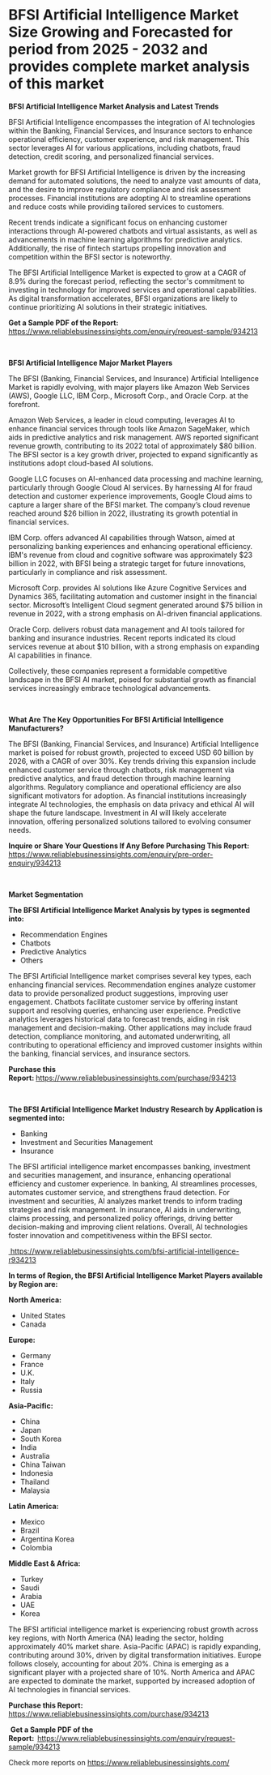 <p><h1>BFSI Artificial Intelligence Market Size Growing and Forecasted for period from 2025 - 2032 and provides complete market analysis of this market</h1></p><p><strong>BFSI Artificial Intelligence Market Analysis and Latest Trends</strong></p>
<p><p>BFSI Artificial Intelligence encompasses the integration of AI technologies within the Banking, Financial Services, and Insurance sectors to enhance operational efficiency, customer experience, and risk management. This sector leverages AI for various applications, including chatbots, fraud detection, credit scoring, and personalized financial services. </p><p>Market growth for BFSI Artificial Intelligence is driven by the increasing demand for automated solutions, the need to analyze vast amounts of data, and the desire to improve regulatory compliance and risk assessment processes. Financial institutions are adopting AI to streamline operations and reduce costs while providing tailored services to customers. </p><p>Recent trends indicate a significant focus on enhancing customer interactions through AI-powered chatbots and virtual assistants, as well as advancements in machine learning algorithms for predictive analytics. Additionally, the rise of fintech startups propelling innovation and competition within the BFSI sector is noteworthy. </p><p>The BFSI Artificial Intelligence Market is expected to grow at a CAGR of 8.9% during the forecast period, reflecting the sector's commitment to investing in technology for improved services and operational capabilities. As digital transformation accelerates, BFSI organizations are likely to continue prioritizing AI solutions in their strategic initiatives.</p></p>
<p><strong>Get a Sample PDF of the Report:&nbsp;</strong> <a href="https://www.reliablebusinessinsights.com/enquiry/request-sample/934213?utm_campaign=2111&utm_medium=2&utm_source=Github&utm_content=ia&utm_term=07032025&utm_id=bfsi-artificial-intelligence">https://www.reliablebusinessinsights.com/enquiry/request-sample/934213</a></p>
<p>&nbsp;</p>
<p><strong>BFSI Artificial Intelligence Major Market Players</strong></p>
<p><p>The BFSI (Banking, Financial Services, and Insurance) Artificial Intelligence Market is rapidly evolving, with major players like Amazon Web Services (AWS), Google LLC, IBM Corp., Microsoft Corp., and Oracle Corp. at the forefront. </p><p>Amazon Web Services, a leader in cloud computing, leverages AI to enhance financial services through tools like Amazon SageMaker, which aids in predictive analytics and risk management. AWS reported significant revenue growth, contributing to its 2022 total of approximately $80 billion. The BFSI sector is a key growth driver, projected to expand significantly as institutions adopt cloud-based AI solutions.</p><p>Google LLC focuses on AI-enhanced data processing and machine learning, particularly through Google Cloud AI services. By harnessing AI for fraud detection and customer experience improvements, Google Cloud aims to capture a larger share of the BFSI market. The company’s cloud revenue reached around $26 billion in 2022, illustrating its growth potential in financial services.</p><p>IBM Corp. offers advanced AI capabilities through Watson, aimed at personalizing banking experiences and enhancing operational efficiency. IBM's revenue from cloud and cognitive software was approximately $23 billion in 2022, with BFSI being a strategic target for future innovations, particularly in compliance and risk assessment.</p><p>Microsoft Corp. provides AI solutions like Azure Cognitive Services and Dynamics 365, facilitating automation and customer insight in the financial sector. Microsoft’s Intelligent Cloud segment generated around $75 billion in revenue in 2022, with a strong emphasis on AI-driven financial applications.</p><p>Oracle Corp. delivers robust data management and AI tools tailored for banking and insurance industries. Recent reports indicated its cloud services revenue at about $10 billion, with a strong emphasis on expanding AI capabilities in finance.</p><p>Collectively, these companies represent a formidable competitive landscape in the BFSI AI market, poised for substantial growth as financial services increasingly embrace technological advancements.</p></p>
<p>&nbsp;</p>
<p><strong>What Are The Key Opportunities For BFSI Artificial Intelligence Manufacturers?</strong></p>
<p><p>The BFSI (Banking, Financial Services, and Insurance) Artificial Intelligence market is poised for robust growth, projected to exceed USD 60 billion by 2026, with a CAGR of over 30%. Key trends driving this expansion include enhanced customer service through chatbots, risk management via predictive analytics, and fraud detection through machine learning algorithms. Regulatory compliance and operational efficiency are also significant motivators for adoption. As financial institutions increasingly integrate AI technologies, the emphasis on data privacy and ethical AI will shape the future landscape. Investment in AI will likely accelerate innovation, offering personalized solutions tailored to evolving consumer needs.</p></p>
<p><strong>Inquire or Share Your Questions If Any Before Purchasing This Report:</strong> <a href="https://www.reliablebusinessinsights.com/enquiry/pre-order-enquiry/934213?utm_campaign=2111&utm_medium=2&utm_source=Github&utm_content=ia&utm_term=07032025&utm_id=bfsi-artificial-intelligence">https://www.reliablebusinessinsights.com/enquiry/pre-order-enquiry/934213</a></p>
<p>&nbsp;</p>
<p><strong>Market Segmentation</strong></p>
<p><strong>The BFSI Artificial Intelligence Market Analysis by types is segmented into:</strong></p>
<p><ul><li>Recommendation Engines</li><li>Chatbots</li><li>Predictive Analytics</li><li>Others</li></ul></p>
<p><p>The BFSI Artificial Intelligence market comprises several key types, each enhancing financial services. Recommendation engines analyze customer data to provide personalized product suggestions, improving user engagement. Chatbots facilitate customer service by offering instant support and resolving queries, enhancing user experience. Predictive analytics leverages historical data to forecast trends, aiding in risk management and decision-making. Other applications may include fraud detection, compliance monitoring, and automated underwriting, all contributing to operational efficiency and improved customer insights within the banking, financial services, and insurance sectors.</p></p>
<p><strong>Purchase this Report:&nbsp;</strong><a href="https://www.reliablebusinessinsights.com/purchase/934213?utm_campaign=2111&utm_medium=2&utm_source=Github&utm_content=ia&utm_term=07032025&utm_id=bfsi-artificial-intelligence">https://www.reliablebusinessinsights.com/purchase/934213</a></p>
<p>&nbsp;</p>
<p><strong>The BFSI Artificial Intelligence Market Industry Research by Application is segmented into:</strong></p>
<p><ul><li>Banking</li><li>Investment and Securities Management</li><li>Insurance</li></ul></p>
<p><p>The BFSI artificial intelligence market encompasses banking, investment and securities management, and insurance, enhancing operational efficiency and customer experience. In banking, AI streamlines processes, automates customer service, and strengthens fraud detection. For investment and securities, AI analyzes market trends to inform trading strategies and risk management. In insurance, AI aids in underwriting, claims processing, and personalized policy offerings, driving better decision-making and improving client relations. Overall, AI technologies foster innovation and competitiveness within the BFSI sector.</p></p>
<p><a href="https://www.reliablebusinessinsights.com/bfsi-artificial-intelligence-r934213?utm_campaign=2111&utm_medium=2&utm_source=Github&utm_content=ia&utm_term=07032025&utm_id=bfsi-artificial-intelligence">&nbsp;https://www.reliablebusinessinsights.com/bfsi-artificial-intelligence-r934213</a></p>
<p><strong>In terms of Region, the BFSI Artificial Intelligence Market Players available by Region are:</strong></p>
<p>
    <p> <strong> North America: </strong>
        <ul>
            <li>United States</li>
            <li>Canada</li>
        </ul>
        </p> 
    <p> <strong> Europe: </strong>
        <ul>
            <li>Germany</li>
            <li>France</li>
            <li>U.K.</li>
            <li>Italy</li>
            <li>Russia</li>
        </ul>
        </p> 
    <p> <strong> Asia-Pacific: </strong>
        <ul>
            <li>China</li>
            <li>Japan</li>
            <li>South Korea</li>
            <li>India</li>
            <li>Australia</li>
            <li>China Taiwan</li>
            <li>Indonesia</li>
            <li>Thailand</li>
            <li>Malaysia</li>
        </ul>
        </p> 
    <p> <strong> Latin America: </strong>
        <ul>
            <li>Mexico</li>
            <li>Brazil</li>
            <li>Argentina Korea</li>
            <li>Colombia</li>
        </ul>
        </p> 
    <p> <strong> Middle East & Africa: </strong>
        <ul>
            <li>Turkey</li>
            <li>Saudi</li>
            <li>Arabia</li>
            <li>UAE</li>
            <li>Korea</li>
        </ul>
    </p>
    </p>
<p><p>The BFSI artificial intelligence market is experiencing robust growth across key regions, with North America (NA) leading the sector, holding approximately 40% market share. Asia-Pacific (APAC) is rapidly expanding, contributing around 30%, driven by digital transformation initiatives. Europe follows closely, accounting for about 20%. China is emerging as a significant player with a projected share of 10%. North America and APAC are expected to dominate the market, supported by increased adoption of AI technologies in financial services.</p></p>
<p><strong>Purchase this Report: </strong><a href="https://www.reliablebusinessinsights.com/purchase/934213?utm_campaign=2111&utm_medium=2&utm_source=Github&utm_content=ia&utm_term=07032025&utm_id=bfsi-artificial-intelligence">https://www.reliablebusinessinsights.com/purchase/934213</a></p>
<p>&nbsp;<strong>Get a Sample PDF of the Report:&nbsp;&nbsp;</strong><a href="https://www.reliablebusinessinsights.com/enquiry/request-sample/934213?utm_campaign=2111&utm_medium=2&utm_source=Github&utm_content=ia&utm_term=07032025&utm_id=bfsi-artificial-intelligence">https://www.reliablebusinessinsights.com/enquiry/request-sample/934213</a></p>
<p><strong></strong></p>
<p>Check more reports on <a href="https://www.reliablebusinessinsights.com/?utm_campaign=2111&utm_medium=2&utm_source=Github&utm_content=ia&utm_term=07032025&utm_id=bfsi-artificial-intelligence">https://www.reliablebusinessinsights.com/</a></p>